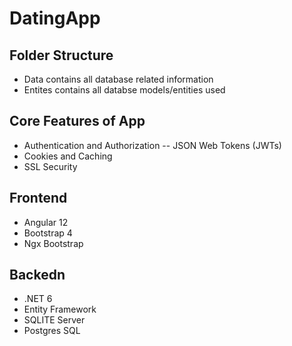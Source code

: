 # DatingApp

## Folder Structure

- Data contains all database related information
- Entites contains all databse models/entities used

## Core Features of App

- Authentication and Authorization
-- JSON Web Tokens (JWTs)
- Cookies and Caching
- SSL Security

## Frontend

- Angular 12
- Bootstrap 4
- Ngx Bootstrap

## Backedn

- .NET 6
- Entity Framework
- SQLITE Server
- Postgres SQL
